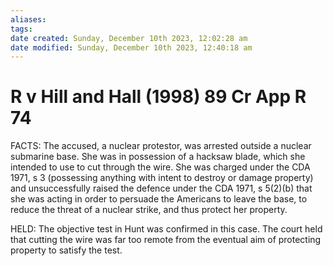 ```yaml
---
aliases: 
tags: 
date created: Sunday, December 10th 2023, 12:02:28 am
date modified: Sunday, December 10th 2023, 12:40:18 am
---
```


# R v Hill and Hall (1998) 89 Cr App R 74

FACTS: The accused, a nuclear protestor, was arrested outside a nuclear submarine base. She was in possession of a hacksaw blade, which she intended to use to cut through the wire. She was charged under the CDA 1971, s 3 (possessing anything with intent to destroy or damage property) and unsuccessfully raised the defence under the CDA 1971, s 5(2)(b) that she was acting in order to persuade the Americans to leave the base, to reduce the threat of a nuclear strike, and thus protect her property.

HELD: The objective test in Hunt was confirmed in this case. The court held that cutting the wire was far too remote from the eventual aim of protecting property to satisfy the test.
